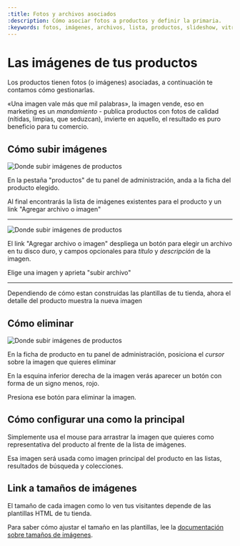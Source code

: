 ```yaml
---
:title: Fotos y archivos asociados
:description: Cómo asociar fotos a productos y definir la primaria.
:keywords: fotos, imágenes, archivos, lista, productos, slideshow, vitrina
---
```


# Las imágenes de tus productos

Los productos tienen fotos (o imágenes) asociadas, a continuación te contamos
cómo gestionarlas.

<div class="tip">«Una imagen vale más que mil palabras», la imagen vende, eso en
marketing es un <em>mandamiento</em> - publica productos con fotos de
calidad (nítidas, limpias, que seduzcan), invierte en aquello, el resultado es
puro beneficio para tu comercio.</div>

<h2 id="subir-imagenes">Cómo subir imágenes</h2>

<div class="clearfix">
  <img src="/img/admin/upload-product-image-1.png" alt="Donde subir imágenes de productos" class="right captura" />
  <p>En la pestaña "productos" de tu panel de administración, anda a la ficha del producto elegido.</p>
  <p>Al final encontrarás la lista de imágenes existentes para el producto y un link "Agregar archivo o imagen"</p>
</div>

<hr />

<div class="clearfix">
  <img src="/img/admin/upload-product-image-2.png" alt="Donde subir imágenes de productos" class="right captura" />
  <p>El link "Agregar archivo o imagen" despliega un botón para elegir un archivo en tu disco duro, y campos opcionales para <em>título</em> y <em>descripción</em> de la imagen.</p>
  <p>Elige una imagen y aprieta "subir archivo"</p>
</div>

<hr />

<p>Dependiendo de cómo estan construidas las plantillas de tu tienda, ahora el detalle del producto muestra la nueva imagen</p>

## Cómo eliminar

<div class="clearfix">
  <img src="/img/admin/upload-product-image-3.png" alt="Donde subir imágenes de productos" class="right captura" />
  <p>En la ficha de producto en tu panel de administración, posiciona el <em>cursor</em> sobre la imagen que quieres eliminar</p>
    <p>En la esquina inferior derecha de la imagen verás aparecer un botón con forma de un signo menos, rojo.</p>
    <p>Presiona ese botón para eliminar la imagen.</p>
</div>

## Cómo configurar una como la principal

Simplemente usa el mouse para arrastrar la imagen que quieres como representativa del producto al frente de la lista de imágenes.

Esa imagen será usada como imagen principal del producto en las listas, resultados de búsqueda y colecciones.

## Link a tamaños de imágenes

El tamaño de cada imagen como lo ven tus visitantes depende de las plantillas HTML de tu tienda.

Para saber cómo ajustar el tamaño en las plantillas, lee la [documentación sobre tamaños de imágenes](/es/diseno/imagenes#products).
